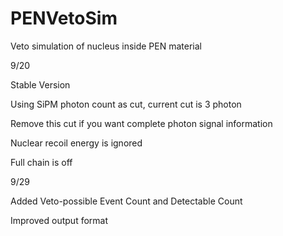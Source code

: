 # PENVetoSim

Veto simulation of nucleus inside PEN material

9/20

Stable Version

Using SiPM photon count as cut, current cut is 3 photon

Remove this cut if you want complete photon signal information

Nuclear recoil energy is ignored

Full chain is off



9/29

Added Veto-possible Event Count and Detectable Count

Improved output format